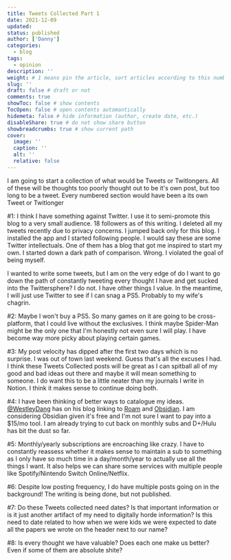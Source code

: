 ```yaml
---
title: Tweets Collected Part 1
date: 2021-12-09
updated:
status: published
author: ['Danny']
categories:
  - blog
tags:
  - opinion
description: ''
weight: # 1 means pin the article, sort articles according to this number
slug: ''
draft: false # draft or not
comments: true
showToc: false # show contents
TocOpen: false # open contents automantically
hidemeta: false # hide information (author, create date, etc.)
disableShare: true # do not show share button
showbreadcrumbs: true # show current path
cover:
  image: ''
  caption: ''
  alt: ''
  relative: false
---
```


I am going to start a collection of what would be Tweets or Twitlongers. All of
these will be thoughts too poorly thought out to be it's own post, but too long
to be a tweet. Every numbered section would have been a its own Tweet or
Twitlonger

\#1: I think I have something against Twitter. I use it to semi-promote this
blog to a very small audience. 18 followers as of this writing. I deleted all my
tweets recently due to privacy concerns. I jumped back only for this blog. I
installed the app and I started following people. I would say these are some
Twitter intellectuals. One of them has a blog that got me inspired to start my
own. I started down a dark path of comparison. Wrong. I violated the goal of
being myself.

I wanted to write some tweets, but I am on the very edge of do I want to go down
the path of constantly tweeting every thought I have and get sucked into the
Twittersphere? I do not. I have other things I value. In the meantime, I will
just use Twitter to see if I can snag a PS5. Probably to my wife's chagrin.

\#2: Maybe I won't buy a PS5. So many games on it are going to be
cross-platform, that I could live without the exclusives. I think maybe
Spider-Man might be the only one that I'm honestly not even sure I will play. I
have become way more picky about playing certain games.

\#3: My post velocity has dipped after the first two days which is no surprise.
I was out of town last weekend. Guess that's all the excuses I had. I think
these Tweets Collected posts will be great as I can spitball all of my good and
bad ideas out there and maybe it will mean something to someone. I do want this
to be a little neater than my journals I write in Notion. I think it makes sense
to continue doing both.

\#4: I have been thinking of better ways to catalogue my ideas.
[@WestleyDang](https://twitter.com/WestleyDang) has on his blog linking to
[Roam](https://roamresearch.com/) and [Obsidian](https://obsidian.md/). I am
considering Obsidian given it's free and I'm not sure I want to pay into a
$15/mo tool. I am already trying to cut back on monthly subs and D+/Hulu has bit
the dust so far.

\#5: Monthly/yearly subscriptions are encroaching like crazy. I have to
constantly reassess whether it makes sense to maintain a sub to something as I
only have so much time in a day/month/year to actually use all the things I
want. It also helps we can share some services with multiple people like
Spotify/Nintendo Switch Online/Netflix.

\#6: Despite low posting frequency, I do have multiple posts going on in the
background! The writing is being done, but not published.

\#7: Do these Tweets collected need dates? Is that important information or is
it just another artifact of my need to digitally horde information? Is this need
to date related to how when we were kids we were expected to date all the papers
we wrote on the header next to our name?

\#8: Is every thought we have valuable? Does each one make us better? Even if
some of them are absolute shite?
